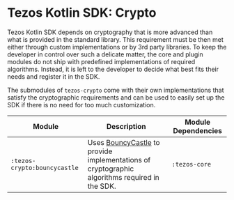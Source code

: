 # Tezos Kotlin SDK: Crypto

Tezos Kotlin SDK depends on cryptography that is more advanced than what is provided in the standard library. This requirement must be then met either through custom implementations or by 3rd party libraries. 
To keep the developer in control over such a delicate matter, the core and plugin modules do not ship with predefined implementations of required algorithms. 
Instead, it is left to the developer to decide what best fits their needs and register it in the SDK. 

The submodules of `tezos-crypto` come with their own implementations that satisfy the cryptographic requirements and can be used to easily set up the SDK if there is no need for too much customization.

| Module                       | Description                                                                                                                    | Module Dependencies |
|------------------------------|--------------------------------------------------------------------------------------------------------------------------------|---------------------|
| `:tezos-crypto:bouncycastle` | Uses [BouncyCastle](https://www.bouncycastle.org/) to provide implementations of cryptographic algorithms required in the SDK. | `:tezos-core`       |